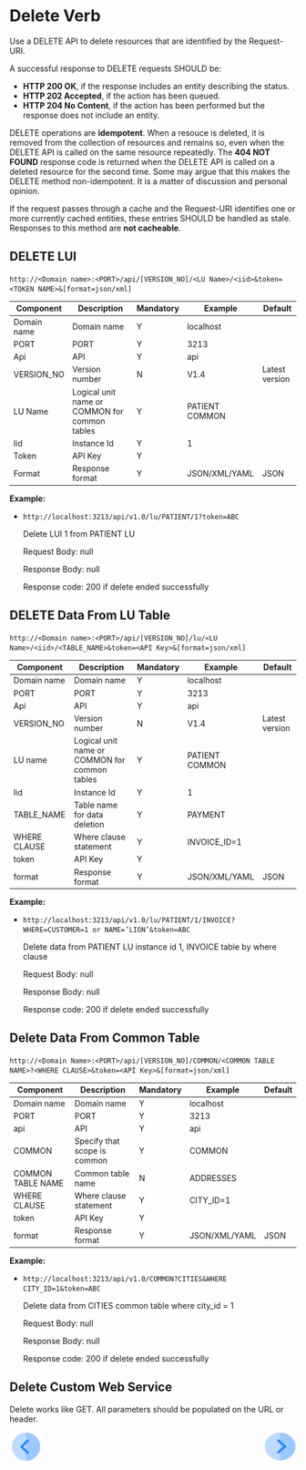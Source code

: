 # Delete Verb

Use a DELETE API to delete resources that are identified by the Request-URI.

A successful response to DELETE requests SHOULD be:

- **HTTP 200 OK**, if the response includes an entity describing the status.  
- **HTTP 202 Accepted**, if the action has been queued.  
- **HTTP 204 No Content**, if the action has been performed but the response does not include an entity. 

DELETE operations are **idempotent**. When a resouce is deleted, it is removed from the collection of resources and remains so, even when the DELETE API is called on the same resource repeatedly. The **404 NOT FOUND** response code is returned when the DELETE API is called on a deleted resource for the second time. Some may argue that this makes the DELETE method non-idempotent. It is a matter of discussion and personal opinion.

If the request passes through a cache and the Request-URI identifies one or more currently cached entities, these entries SHOULD be handled as stale. Responses to this method are **not cacheable**.

## DELETE LUI

<p><code>http://&lt;Domain name&gt;:&lt;PORT&gt;/api/[VERSION_NO]/&lt;LU Name&gt;/&lt;iid&gt;&amp;token=&lt;TOKEN NAME&gt;&amp;[format=json/xml]</p></code>

| **Component** | **Description**                               | **Mandatory** | **Example**     | **Default**    |
| ------------- | --------------------------------------------- | ------------- | --------------- | -------------- |
| Domain name   | Domain name                                   | Y             | localhost       |                |
| PORT          | PORT                                          | Y             | 3213            |                |
| Api           | API                                           | Y             | api             |                |
| VERSION_NO    | Version number                                | N             | V1.4            | Latest version |
| LU Name       | Logical unit name or COMMON for common tables | Y             | PATIENT  COMMON |                |
| Iid           | Instance Id                                   | Y             | 1               |                |
| Token         | API Key                                       | Y             |                 |                |
| Format        | Response format                               | Y             | JSON/XML/YAML   | JSON           |

**Example:**

- `http://localhost:3213/api/v1.0/lu/PATIENT/1?token=ABC`

  Delete LUI 1 from PATIENT LU

  Request Body: null

  Response Body: null

  Response code: 200 if delete ended successfully



## DELETE Data From LU Table

<p><code>http://&lt;Domain name&gt;:&lt;PORT&gt;/api/[VERSION_NO]/lu/&lt;LU Name&gt;/&lt;iid&gt;/&lt;TABLE_NAME&gt;&amp;token=&lt;API Key&gt;&amp;[format=json/xml]</code></p>

| **Component** | **Description**                               | **Mandatory** | **Example**     | **Default**    |
| ------------- | --------------------------------------------- | ------------- | --------------- | -------------- |
| Domain name   | Domain name                                   | Y             | localhost       |                |
| PORT          | PORT                                          | Y             | 3213            |                |
| Api           | API                                           | Y             | api             |                |
| VERSION_NO    | Version number                                | N             | V1.4            | Latest version |
| LU name       | Logical unit name or COMMON for common tables | Y             | PATIENT  COMMON |                |
| Iid           | Instance Id                                   | Y             | 1               |                |
| TABLE_NAME    | Table name for data deletion                  | Y             | PAYMENT         |                |
| WHERE CLAUSE  | Where clause statement                        | Y             | INVOICE_ID=1    |                |
| token         | API Key                                       | Y             |                 |                |
| format        | Response format                               | Y             | JSON/XML/YAML   | JSON           |

**Example:**

- `http://localhost:3213/api/v1.0/lu/PATIENT/1/INVOICE?WHERE=CUSTOMER=1 or NAME=’LION’&token=ABC`

  Delete data from PATIENT LU instance id 1, INVOICE table by where clause

  Request Body: null

  Response Body: null

  Response code: 200 if delete ended successfully

##  Delete Data From Common Table

<p><code>http://&lt;Domain Name&gt;:&lt;PORT&gt;/api/[VERSION_NO]/COMMON/&lt;COMMON TABLE NAME&gt;?&lt;WHERE CLAUSE&gt;&amp;token=&lt;API Key&gt;&amp;[format=json/xml]</p></code>

| **Component**     | **Description**              | **Mandatory** | **Example**   | **Default** |
| ----------------- | ---------------------------- | ------------- | ------------- | ----------- |
| Domain name       | Domain name                  | Y             | localhost     |             |
| PORT              | PORT                         | Y             | 3213          |             |
| api               | API                          | Y             | api           |             |
| COMMON            | Specify that scope is common | Y             | COMMON        |             |
| COMMON TABLE NAME | Common table name            | N             | ADDRESSES     |             |
| WHERE CLAUSE      | Where clause statement       | Y             | CITY_ID=1     |             |
| token             | API Key                      | Y             |               |             |
| format            | Response format              | Y             | JSON/XML/YAML | JSON        |

**Example:**

- `http://localhost:3213/api/v1.0/COMMON?CITIES&WHERE CITY_ID=1&token=ABC`

  Delete data from CITIES common table where city_id = 1

  Request Body: null

  Response Body: null

  Response code: 200 if delete ended successfully


## Delete Custom Web Service 

Delete works like GET. All parameters should be populated on the URL or header.

[![Previous](/articles/images/Previous.png)](/articles/15_web_services_and_graphit/14_Supported_Verbs_Put.md)[<img align="right" width="60" height="54" src="/articles/images/Next.png">](/articles/15_web_services_and_graphit/16_rest_api_additions.md)


